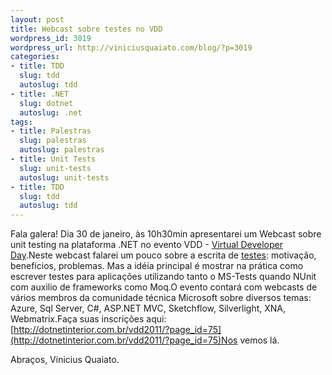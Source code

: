 ```yaml
--- 
layout: post
title: Webcast sobre testes no VDD
wordpress_id: 3019
wordpress_url: http://viniciusquaiato.com/blog/?p=3019
categories: 
- title: TDD
  slug: tdd
  autoslug: tdd
- title: .NET
  slug: dotnet
  autoslug: .net
tags: 
- title: Palestras
  slug: palestras
  autoslug: palestras
- title: Unit Tests
  slug: unit-tests
  autoslug: unit-tests
- title: TDD
  slug: tdd
  autoslug: tdd
---
```

Fala galera! Dia 30 de janeiro, às 10h30min apresentarei um Webcast sobre unit testing na plataforma .NET no evento VDD - [Virtual Developer Day](http://dotnetinterior.com.br/vdd2011/).Neste webcast falarei um pouco sobre a escrita de [testes](http://viniciusquaiato.com/blog/category/tdd/): motivação, benefícios, problemas. Mas a idéia principal é mostrar na prática como escrever testes para aplicações utilizando tanto o MS-Tests quando NUnit com auxilio de frameworks como Moq.O evento contará com webcasts de vários membros da comunidade técnica Microsoft sobre diversos temas: Azure, Sql Server, C#, ASP.NET MVC, Sketchflow, Silverlight, XNA, Webmatrix.Faça suas inscrições aqui: [http://dotnetinterior.com.br/vdd2011/?page_id=75](http://dotnetinterior.com.br/vdd2011/?page_id=75)Nos vemos lá.

Abraços,
Vinicius Quaiato.
